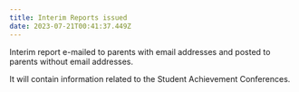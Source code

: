 ```yaml
---
title: Interim Reports issued
date: 2023-07-21T00:41:37.449Z
---
```

Interim report e-mailed to parents with email addresses and posted to parents without email addresses.  

It will contain information related to the Student Achievement Conferences.